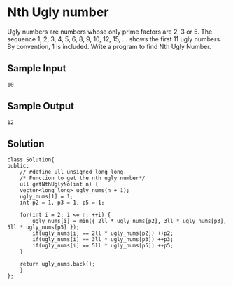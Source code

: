 
# Nth Ugly number
 Ugly numbers are numbers whose only prime factors are 2, 3 or 5. The sequence 1, 2, 3, 4, 5, 6, 8, 9, 10, 12, 15, … shows the first 11 ugly numbers. By convention, 1 is included. Write a program to find Nth Ugly Number.
## Sample Input
    10
## Sample Output
    12  

## Solution
    class Solution{
    public:	
	    // #define ull unsigned long long
	    /* Function to get the nth ugly number*/
	    ull getNthUglyNo(int n) {
	    vector<long long> ugly_nums(n + 1);
	    ugly_nums[1] = 1;
	    int p2 = 1, p3 = 1, p5 = 1;

	    for(int i = 2; i <= n; ++i) {
	        ugly_nums[i] = min({ 2ll * ugly_nums[p2], 3ll * ugly_nums[p3], 5ll * ugly_nums[p5] });
	        if(ugly_nums[i] == 2ll * ugly_nums[p2]) ++p2;
	        if(ugly_nums[i] == 3ll * ugly_nums[p3]) ++p3;
	        if(ugly_nums[i] == 5ll * ugly_nums[p5]) ++p5;
	    }

	    return ugly_nums.back();
	    }
    };



 

 

